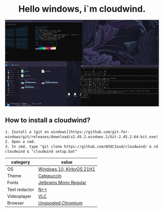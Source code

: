 <h1 align="center">Hello windows, i`m cloudwind.</h1>

![preview](./preview.png)

## How to install a cloudwind?
```
1. Install a [git on windows](https://github.com/git-for-windows/git/releases/download/v2.45.2.windows.1/Git-2.45.2-64-bit.exe)
2. Open a cmd.
3. In cmd, type "git clone https://github.com/W3dCIoud/cloudwind/ & cd cloudwind & "cloudwind setup.bat"
```
category        | value
---             | ---
OS              | [Windows 10, KirbyOS 21H1](discord.gg/KirbyCS)
Theme           | [Catppuccin](https://github.com/catppuccin/catppuccin)
Fonts           | [Jetbrains Mono Regular](https://www.jetbrains.com/lp/mono/)
Text redactor   | [N++]([https://neovim.io](https://notepad-plus-plus.org/))
Videoplayer     | [VLC](https://www.videolan.org/)
Browser         | [Ungoogled Chromium](https://github.com/ungoogled-software/ungoogled-chromium)
